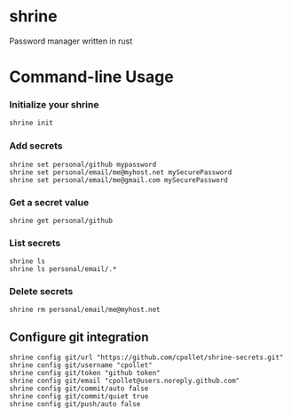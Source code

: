 # shrine
Password manager written in rust

# Command-line Usage

### Initialize your shrine
```sh
shrine init
```

### Add secrets
```shell
shrine set personal/github mypassword
shrine set personal/email/me@myhost.net mySecurePassword
shrine set personal/email/me@gmail.com mySecurePassword
```

### Get a secret value
```shell
shrine get personal/github
```

### List secrets
```shell
shrine ls
shrine ls personal/email/.*
```

### Delete secrets
```shell
shrine rm personal/email/me@myhost.net
```

## Configure git integration
```shell
shrine config git/url "https://github.com/cpollet/shrine-secrets.git"
shrine config git/username "cpollet"
shrine config git/token "github token"
shrine config git/email "cpollet@users.noreply.github.com"
shrine config git/commit/auto false
shrine config git/commit/quiet true
shrine config git/push/auto false
```
